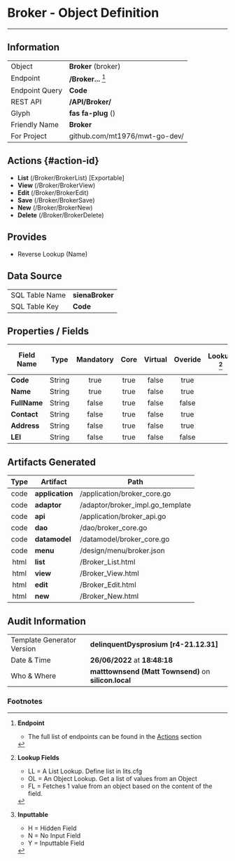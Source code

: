 # **Broker** - Object Definition
---
##  Information
|   |   |
|---|---|
|Object         |**Broker** (broker) |
|Endpoint 	    |**/Broker...** [^1]|
|Endpoint Query |**Code**|
|REST API|**/API/Broker/**|
Glyph|**fas fa-plug** ()
Friendly Name|**Broker**|
|For Project    |github.com/mt1976/mwt-go-dev/|

##  Actions {#action-id}
* **List** (/Broker/BrokerList) [Exportable]
* **View** (/Broker/BrokerView)
* **Edit** (/Broker/BrokerEdit)
* **Save** (/Broker/BrokerSave)
* **New** (/Broker/BrokerNew)
* **Delete** (/Broker/BrokerDelete)







##  Provides

 * Reverse Lookup (Name)





##  Data Source 
|   |   |
|---|---|
SQL Table Name       | **sienaBroker**
SQL Table Key | **Code**



##  Properties / Fields
| Field Name| Type | Mandatory | Core | Virtual | Overide | Lookup [^2]| Lookup Object      | Lookup Field Source         | Lookup Return Value                | Inputable [^3]|DB Column|Default Value| No Change | Callout | Internal | Display | Mask |
| -- | --  | :--: | :--: | :--: |:--: |:--: |:--: |-- |-- |:--: |-- | --| :--: | :--: | :--: | -- | -- |
|**Code**|String|true|true|false|true|||||Y|Code||true|false|false|text||
|**Name**|String|true|true|false|true|||||Y|Name||false|false|false|text||
|**FullName**|String|false|true|false|false|||||Y|FullName||false|false|false|text||
|**Contact**|String|false|true|false|true|||||Y|Contact||false|false|false|email||
|**Address**|String|false|true|false|true|||||Y|Address||false|false|false|textarea||
|**LEI**|String|false|true|false|false|||||Y|LEI||false|false|false|text||


##  Artifacts Generated
| Type | Artifact | Path|
| :--: | -- | -- |
| code | **application** | /application/broker_core.go |
| code | **adaptor** | /adaptor/broker_impl.go_template |
| code | **api** | /application/broker_api.go |
| code | **dao** | /dao/broker_core.go |
| code | **datamodel** | /datamodel/broker_core.go |
| code | **menu** | /design/menu/broker.json |
| html | **list** | /Broker_List.html |
| html | **view** | /Broker_View.html |
| html | **edit** | /Broker_Edit.html |
| html | **new** | /Broker_New.html |


## Audit Information
|   |   |
|---|---|
Template Generator Version   | **delinquentDysprosium [r4-21.12.31]**
Date & Time		     | **26/06/2022** at **18:48:18**
Who & Where		     | **matttownsend (Matt Townsend)** on **silicon.local**

### Footnotes
[^1]: **Endpoint**
    * The full list of endpoints can be found in the [Actions](#action-id) section
[^2]: **Lookup Fields**
    * LL = A List Lookup. Define list in lits.cfg
    * OL = An Object Lookup. Get a list of values from an Object
    * FL = Fetches 1 value from an object based on the content of the field. 
[^3]: **Inputtable**   
    * H = Hidden Field
    * N = No Input Field
    * Y = Inputtable Field
